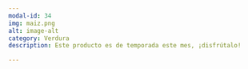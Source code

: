 ```yaml
---
modal-id: 34
img: maiz.png
alt: image-alt
category: Verdura
description: Este producto es de temporada este mes, ¡disfrútalo!

---
```

